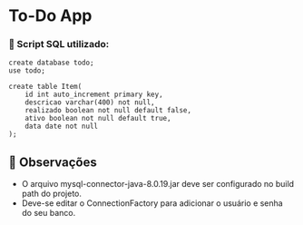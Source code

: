 # To-Do App

### :memo: Script SQL utilizado:
```
create database todo;
use todo;

create table Item(
    id int auto_increment primary key,
    descricao varchar(400) not null,
    realizado boolean not null default false,
    ativo boolean not null default true,
    data date not null
);
``` 
## :notebook_with_decorative_cover: Observações
* O arquivo mysql-connector-java-8.0.19.jar deve ser configurado no build path do projeto.
* Deve-se editar o ConnectionFactory para adicionar o usuário e senha do seu banco.
